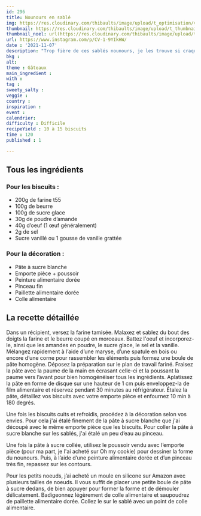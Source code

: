 ```yaml
---
id: 296
title: Nounours en sablé
img: https://res.cloudinary.com/thibaults/image/upload/t_optimisation/v1636312017/Recipes/20211107_nounours_en_sable.jpg
thumbnail: https://res.cloudinary.com/thibaults/image/upload/t_thumbnail_josie/v1636312017/Recipes/20211107_nounours_en_sable.jpg
thumbnail_noel: url(https://res.cloudinary.com/thibaults/image/upload/t_carre/v1636312017/Recipes/20211107_nounours_en_sable.jpg)
url: https://www.instagram.com/p/CV-1-9YIkHW/
date : '2021-11-07'
description: "Trop fière de ces sablés nounours, je les trouve si craquants ! Idéal pour un goûter d’anniversaire, une gender reveal ou une baby shower."
bkg : 
alt: 
theme : Gâteaux
main_ingredient : 
with :
tag : 
sweety_salty : 
veggie : 
country : 
inspiration : 
event : 
calendrier: 
difficulty : Difficile
recipeYield : 10 à 15 biscuits
time : 120
published : 1

---
```


## Tous les ingrédients
### Pour les biscuits :
 - 200g de farine t55
 - 100g de beurre
 - 100g de sucre glace
 - 30g de poudre d’amande
 - 40g d’oeuf (1 œuf généralement)
 - 2g de sel
 - Sucre vanillé ou 1 gousse de vanille grattée

### Pour la décoration :
 - Pâte à sucre blanche
 - Emporte pièce + poussoir
 - Peinture alimentaire dorée
 - Pinceau fin
 - Paillette alimentaire dorée
 - Colle alimentaire

## La recette détaillée
Dans un récipient, versez la farine tamisée. Malaxez et sablez du bout des doigts la farine et le beurre coupé en morceaux. Battez l'oeuf et incorporez-le, ainsi que les amandes en poudre, le sucre glace, le sel et la vanille.
Mélangez rapidement à l’aide d’une maryse, d’une spatule en bois ou encore d’une corne pour rassembler les éléments puis formez une boule de pâte homogène. Déposez la préparation sur le plan de travail fariné.
Fraisez la pâte avec la paume de la main en écrasant celle-ci et la poussant la paume vers l’avant pour bien homogénéiser tous les ingrédients. Aplatissez la pâte en forme de disque sur une hauteur de 1 cm puis enveloppez-la de film alimentaire et réservez pendant 30 minutes au réfrigérateur. Étalez la pâte, détaillez vos biscuits avec votre emporte pièce et enfournez 10 min à 180 degrés.

Une fois les biscuits cuits et refroidis, procédez à la décoration selon vos envies. Pour cela j'ai étalé finement de la pâte à sucre blanche que j'ai découpé avec le même emporte pièce que les biscuits. Pour coller la pâte à sucre blanche sur les sablés, j'ai étalé un peu d’eau au pinceau.

Une fois la pâte à sucre collée, utilisez le poussoir vendu avec l’emporte pièce (pour ma part, je l'ai acheté sur Oh my cookie) pour dessiner la forme du nounours. Puis, à l’aide d’une peinture alimentaire dorée et d’un pinceau très fin, repassez sur les contours.

Pour les petits noeuds, j’ai acheté un moule en silicone sur Amazon avec plusieurs tailles de noeuds. Il vous suffit de placer une petite boule de pâte à sucre dedans, de bien appuyer pour former la forme et de démouler délicatement. Badigeonnez légèrement de colle alimentaire et saupoudrez de paillette alimentaire dorée. Collez le sur le sablé avec un point de colle alimentaire.